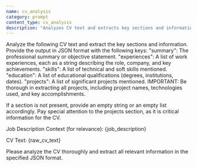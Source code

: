 ```yaml
---
name: cv_analysis
category: prompt
content_type: cv_analysis
description: "Analyzes CV text and extracts key sections and information into a JSON format."
---
```

Analyze the following CV text and extract the key sections and information.
Provide the output in JSON format with the following keys:
"summary": The professional summary or objective statement.
"experiences": A list of work experiences, each as a string describing the role, company, and key achievements.
"skills": A list of technical and soft skills mentioned.
"education": A list of educational qualifications (degrees, institutions, dates).
"projects": A list of significant projects mentioned. IMPORTANT: Be thorough in extracting all projects, including project names, technologies used, and key accomplishments.

If a section is not present, provide an empty string or an empty list accordingly.
Pay special attention to the projects section, as it is critical information for the CV.

Job Description Context (for relevance):
{job_description}

CV Text:
{raw_cv_text}

Please analyze the CV thoroughly and extract all relevant information in the specified JSON format.
